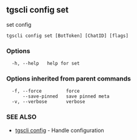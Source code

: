 ## tgscli config set

set config

```
tgscli config set [BotToken] [ChatID] [flags]
```

### Options

```
  -h, --help   help for set
```

### Options inherited from parent commands

```
  -f, --force         force
      --save-pinned   save pinned meta
  -v, --verbose       verbose
```

### SEE ALSO

* [tgscli config](tgscli_config.md)	 - Handle configuration

